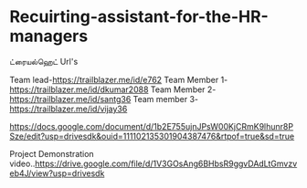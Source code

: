 # Recuirting-assistant-for-the-HR-managers

ட்ரையல்ஹெட் Url's

Team lead-https://trailblazer.me/id/e762
Team Member 1-https://trailblazer.me/id/dkumar2088
Team Member 2-https://trailblazer.me/id/santg36
Team member 3-https://trailblazer.me/id/vijay36



https://docs.google.com/document/d/1b2E755ujnJPsW00KjCRmK9lhunr8PSze/edit?usp=drivesdk&ouid=111102135301904387476&rtpof=true&sd=true


Project Demonstration video..https://drive.google.com/file/d/1V3GOsAng6BHbsR9ggvDAdLtGmvzveb4J/view?usp=drivesdk
